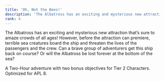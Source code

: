 ```yaml
---
title: 'Oh, Not the Bees!'
description: 'The Albatross has an exciting and mysterious new attraction that’s sure to amaze crowds of all ages! However, before the attraction can premiere, terrible sea creatures board the ship and threaten the lives of the passengers and the crew. Can a brave group of adventurers get this ship back on course? Or will the Albatross be lost forever at the bottom of the sea?'
rank: 4
---
```


The Albatross has an exciting and mysterious new attraction that’s sure to amaze crowds of all ages! However, before the attraction can premiere, terrible sea creatures board the ship and threaten the lives of the passengers and the crew. Can a brave group of adventurers get this ship back on course? Or will the Albatross be lost forever at the bottom of the sea?

A Two-Hour adventure with two bonus objectives for Tier 2 Characters. Optimized for APL 8.
